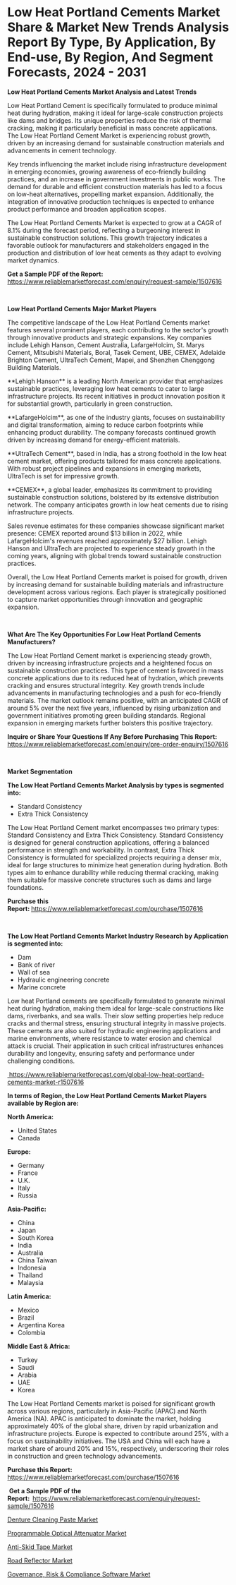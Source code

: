 <p><h1>Low Heat Portland Cements Market Share & Market New Trends Analysis Report By Type, By Application, By End-use, By Region, And Segment Forecasts, 2024 - 2031</h1></p><p><strong>Low Heat Portland Cements Market Analysis and Latest Trends</strong></p>
<p><p>Low Heat Portland Cement is specifically formulated to produce minimal heat during hydration, making it ideal for large-scale construction projects like dams and bridges. Its unique properties reduce the risk of thermal cracking, making it particularly beneficial in mass concrete applications. The Low Heat Portland Cement Market is experiencing robust growth, driven by an increasing demand for sustainable construction materials and advancements in cement technology. </p><p>Key trends influencing the market include rising infrastructure development in emerging economies, growing awareness of eco-friendly building practices, and an increase in government investments in public works. The demand for durable and efficient construction materials has led to a focus on low-heat alternatives, propelling market expansion. Additionally, the integration of innovative production techniques is expected to enhance product performance and broaden application scopes.</p><p>The Low Heat Portland Cements Market is expected to grow at a CAGR of 8.1% during the forecast period, reflecting a burgeoning interest in sustainable construction solutions. This growth trajectory indicates a favorable outlook for manufacturers and stakeholders engaged in the production and distribution of low heat cements as they adapt to evolving market dynamics.</p></p>
<p><strong>Get a Sample PDF of the Report:&nbsp;</strong> <a href="https://www.reliablemarketforecast.com/enquiry/request-sample/1507616">https://www.reliablemarketforecast.com/enquiry/request-sample/1507616</a></p>
<p>&nbsp;</p>
<p><strong>Low Heat Portland Cements Major Market Players</strong></p>
<p><p>The competitive landscape of the Low Heat Portland Cements market features several prominent players, each contributing to the sector's growth through innovative products and strategic expansions. Key companies include Lehigh Hanson, Cement Australia, LafargeHolcim, St. Marys Cement, Mitsubishi Materials, Boral, Tasek Cement, UBE, CEMEX, Adelaide Brighton Cement, UltraTech Cement, Mapei, and Shenzhen Chenggong Building Materials.</p><p>**Lehigh Hanson** is a leading North American provider that emphasizes sustainable practices, leveraging low heat cements to cater to large infrastructure projects. Its recent initiatives in product innovation position it for substantial growth, particularly in green construction.</p><p>**LafargeHolcim**, as one of the industry giants, focuses on sustainability and digital transformation, aiming to reduce carbon footprints while enhancing product durability. The company forecasts continued growth driven by increasing demand for energy-efficient materials.</p><p>**UltraTech Cement**, based in India, has a strong foothold in the low heat cement market, offering products tailored for mass concrete applications. With robust project pipelines and expansions in emerging markets, UltraTech is set for impressive growth.</p><p>**CEMEX**, a global leader, emphasizes its commitment to providing sustainable construction solutions, bolstered by its extensive distribution network. The company anticipates growth in low heat cements due to rising infrastructure projects.</p><p>Sales revenue estimates for these companies showcase significant market presence: CEMEX reported around $13 billion in 2022, while LafargeHolcim's revenues reached approximately $27 billion. Lehigh Hanson and UltraTech are projected to experience steady growth in the coming years, aligning with global trends toward sustainable construction practices.</p><p>Overall, the Low Heat Portland Cements market is poised for growth, driven by increasing demand for sustainable building materials and infrastructure development across various regions. Each player is strategically positioned to capture market opportunities through innovation and geographic expansion.</p></p>
<p>&nbsp;</p>
<p><strong>What Are The Key Opportunities For Low Heat Portland Cements Manufacturers?</strong></p>
<p><p>The Low Heat Portland Cement market is experiencing steady growth, driven by increasing infrastructure projects and a heightened focus on sustainable construction practices. This type of cement is favored in mass concrete applications due to its reduced heat of hydration, which prevents cracking and ensures structural integrity. Key growth trends include advancements in manufacturing technologies and a push for eco-friendly materials. The market outlook remains positive, with an anticipated CAGR of around 5% over the next five years, influenced by rising urbanization and government initiatives promoting green building standards. Regional expansion in emerging markets further bolsters this positive trajectory.</p></p>
<p><strong>Inquire or Share Your Questions If Any Before Purchasing This Report:</strong> <a href="https://www.reliablemarketforecast.com/enquiry/pre-order-enquiry/1507616">https://www.reliablemarketforecast.com/enquiry/pre-order-enquiry/1507616</a></p>
<p>&nbsp;</p>
<p><strong>Market Segmentation</strong></p>
<p><strong>The Low Heat Portland Cements Market Analysis by types is segmented into:</strong></p>
<p><ul><li>Standard Consistency</li><li>Extra Thick Consistency</li></ul></p>
<p><p>The Low Heat Portland Cement market encompasses two primary types: Standard Consistency and Extra Thick Consistency. Standard Consistency is designed for general construction applications, offering a balanced performance in strength and workability. In contrast, Extra Thick Consistency is formulated for specialized projects requiring a denser mix, ideal for large structures to minimize heat generation during hydration. Both types aim to enhance durability while reducing thermal cracking, making them suitable for massive concrete structures such as dams and large foundations.</p></p>
<p><strong>Purchase this Report:&nbsp;</strong><a href="https://www.reliablemarketforecast.com/purchase/1507616">https://www.reliablemarketforecast.com/purchase/1507616</a></p>
<p>&nbsp;</p>
<p><strong>The Low Heat Portland Cements Market Industry Research by Application is segmented into:</strong></p>
<p><ul><li>Dam</li><li>Bank of river</li><li>Wall of sea</li><li>Hydraulic engineering concrete</li><li>Marine concrete</li></ul></p>
<p><p>Low heat Portland cements are specifically formulated to generate minimal heat during hydration, making them ideal for large-scale constructions like dams, riverbanks, and sea walls. Their slow setting properties help reduce cracks and thermal stress, ensuring structural integrity in massive projects. These cements are also suited for hydraulic engineering applications and marine environments, where resistance to water erosion and chemical attack is crucial. Their application in such critical infrastructures enhances durability and longevity, ensuring safety and performance under challenging conditions.</p></p>
<p><a href="https://www.reliablemarketforecast.com/global-low-heat-portland-cements-market-r1507616">&nbsp;https://www.reliablemarketforecast.com/global-low-heat-portland-cements-market-r1507616</a></p>
<p><strong>In terms of Region, the Low Heat Portland Cements Market Players available by Region are:</strong></p>
<p>
    <p> <strong> North America: </strong>
        <ul>
            <li>United States</li>
            <li>Canada</li>
        </ul>
        </p> 
    <p> <strong> Europe: </strong>
        <ul>
            <li>Germany</li>
            <li>France</li>
            <li>U.K.</li>
            <li>Italy</li>
            <li>Russia</li>
        </ul>
        </p> 
    <p> <strong> Asia-Pacific: </strong>
        <ul>
            <li>China</li>
            <li>Japan</li>
            <li>South Korea</li>
            <li>India</li>
            <li>Australia</li>
            <li>China Taiwan</li>
            <li>Indonesia</li>
            <li>Thailand</li>
            <li>Malaysia</li>
        </ul>
        </p> 
    <p> <strong> Latin America: </strong>
        <ul>
            <li>Mexico</li>
            <li>Brazil</li>
            <li>Argentina Korea</li>
            <li>Colombia</li>
        </ul>
        </p> 
    <p> <strong> Middle East & Africa: </strong>
        <ul>
            <li>Turkey</li>
            <li>Saudi</li>
            <li>Arabia</li>
            <li>UAE</li>
            <li>Korea</li>
        </ul>
    </p>
    </p>
<p><p>The Low Heat Portland Cements market is poised for significant growth across various regions, particularly in Asia-Pacific (APAC) and North America (NA). APAC is anticipated to dominate the market, holding approximately 40% of the global share, driven by rapid urbanization and infrastructure projects. Europe is expected to contribute around 25%, with a focus on sustainability initiatives. The USA and China will each have a market share of around 20% and 15%, respectively, underscoring their roles in construction and green technology advancements.</p></p>
<p><strong>Purchase this Report: </strong><a href="https://www.reliablemarketforecast.com/purchase/1507616">https://www.reliablemarketforecast.com/purchase/1507616</a></p>
<p>&nbsp;<strong>Get a Sample PDF of the Report:&nbsp;&nbsp;</strong><a href="https://www.reliablemarketforecast.com/enquiry/request-sample/1507616">https://www.reliablemarketforecast.com/enquiry/request-sample/1507616</a></p>
<p><strong></strong></p>
<p><p><a href="https://issuu.com/reportprime-2/docs/denture-cleaning-paste-market-size-_1c879374ef9a82">Denture Cleaning Paste Market</a></p><p><a href="https://www.linkedin.com/pulse/programmable-optical-attenuator-industry-sector-market-9tbqe?trackingId=Rh41YVihSAG5HcW24V5dbg%3D%3D">Programmable Optical Attenuator Market</a></p><p><a href="https://github.com/RickHolmes3/Market-Research-Report-List-6/blob/main/anti-skid-tape-market.md">Anti-Skid Tape Market</a></p><p><a href="https://issuu.com/reportprime-2/docs/road-reflector-market-size-2030.ppt_5467a21b5bd86e">Road Reflector Market</a></p><p><a href="https://medium.com/@lorettasc99/global-governance-risk-compliance-software-market-trends-forecasts-and-market-strategic-d34cca939a3e">Governance, Risk & Compliance Software Market</a></p></p>